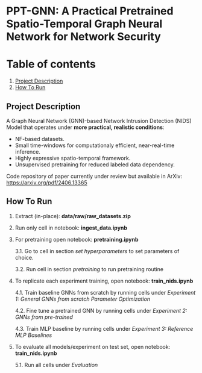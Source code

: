 # PPT-GNN: A Practical Pretrained Spatio-Temporal Graph Neural Network for Network Security

# Table of contents
1. [Project Description](#project-description)
2. [How To Run](#how_to_run)

## Project Description
A Graph Neural Network (GNN)-based Network Intrusion Detection (NIDS) Model that operates under **more practical, realistic conditions**: 
- NF-based datasets.
- Small time-windows for computationaly efficient, near-real-time inference.
- Highly expressive spatio-temporal framework.
- Unsupervised pretraining for reduced labeled data dependency.

Code repository of paper currently under review but available in ArXiv: https://arxiv.org/pdf/2406.13365

## How To Run
1. Extract (in-place): **data/raw/raw_datasets.zip**
2. Run only cell in notebook: **ingest_data.ipynb**
3. For pretraining open notebook: **pretraining.ipynb**
   
    3.1. Go to cell in section *set hyperparameters* to set parameters of choice.
   
    3.2. Run cell in section *pretraining* to run pretraining routine
   
4. To replicate each experiment training, open notebook: **train_nids.ipynb**
   
    4.1. Train baseline GNNs from scratch by running cells under *Experiment 1: General GNNs from scratch Parameter Optimization*
  
    4.2. Fine tune a pretrained GNN by running cells under *Experiment 2: GNNs from pre-trained*
  
    4.3. Train MLP baseline by running cells under *Experiment 3: Reference MLP Baselines*
  
5. To evaluate all models/experiment on test set, open notebook: **train_nids.ipynb**
   
    5.1. Run all cells under *Evaluation* 


